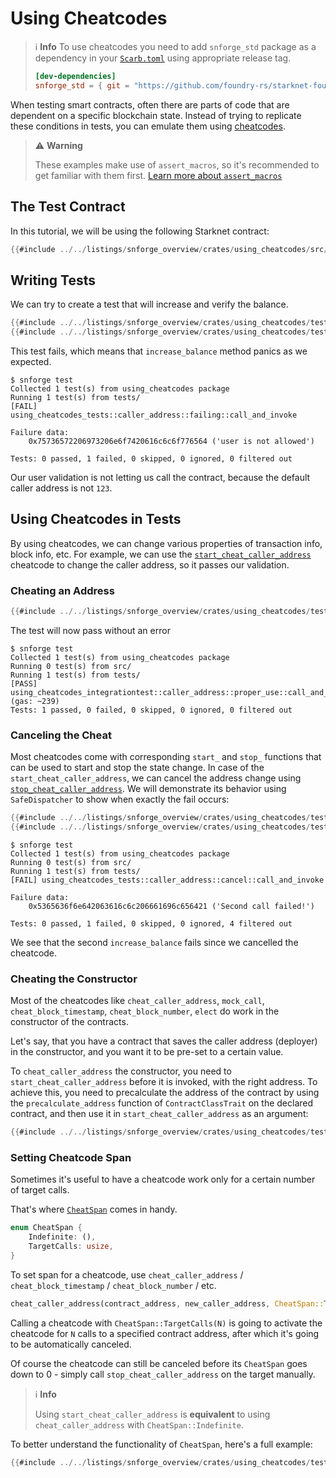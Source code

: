 # Using Cheatcodes

> ℹ️ **Info**
> To use cheatcodes you need to add `snforge_std` package as a dependency in
> your [`Scarb.toml`](https://docs.swmansion.com/scarb/docs/guides/dependencies.html#development-dependencies)
> using appropriate release tag.
>
> ```toml
> [dev-dependencies]
> snforge_std = { git = "https://github.com/foundry-rs/starknet-foundry.git", tag = "v0.9.0" }
> ```

When testing smart contracts, often there are parts of code that are dependent on a specific blockchain state.
Instead of trying to replicate these conditions in tests, you can emulate them
using [cheatcodes](../appendix/cheatcodes.md).

> ⚠️ **Warning**
> 
> These examples make use of `assert_macros`, so it's recommended to get familiar with them first. [Learn more about `assert_macros`](../testing.md#writing-assertions-and-assert_macros-package)

## The Test Contract

In this tutorial, we will be using the following Starknet contract:

```rust
{{#include ../../listings/snforge_overview/crates/using_cheatcodes/src/lib.cairo}}
```

## Writing Tests

We can try to create a test that will increase and verify the balance.

```rust
{{#include ../../listings/snforge_overview/crates/using_cheatcodes/tests/caller_address/failing.cairo:first_half}}
{{#include ../../listings/snforge_overview/crates/using_cheatcodes/tests/caller_address/failing.cairo:second_half}}
```

This test fails, which means that `increase_balance` method panics as we expected.

```shell
$ snforge test
Collected 1 test(s) from using_cheatcodes package
Running 1 test(s) from tests/
[FAIL] using_cheatcodes_tests::caller_address::failing::call_and_invoke

Failure data:
    0x75736572206973206e6f7420616c6c6f776564 ('user is not allowed')

Tests: 0 passed, 1 failed, 0 skipped, 0 ignored, 0 filtered out
```

Our user validation is not letting us call the contract, because the default caller address is not `123`.

## Using Cheatcodes in Tests

By using cheatcodes, we can change various properties of transaction info, block info, etc.
For example, we can use the [`start_cheat_caller_address`](../appendix/cheatcodes/caller_address.md) cheatcode to change the caller
address, so it passes our validation.

### Cheating an Address

```rust
{{#include ../../listings/snforge_overview/crates/using_cheatcodes/tests/caller_address/proper_use.cairo}}
```

The test will now pass without an error

```shell
$ snforge test
Collected 1 test(s) from using_cheatcodes package
Running 0 test(s) from src/
Running 1 test(s) from tests/
[PASS] using_cheatcodes_integrationtest::caller_address::proper_use::call_and_invoke (gas: ~239)
Tests: 1 passed, 0 failed, 0 skipped, 0 ignored, 0 filtered out
```

### Canceling the Cheat

Most cheatcodes come with corresponding `start_` and `stop_` functions that can be used to start and stop the state
change.
In case of the `start_cheat_caller_address`, we can cancel the address change
using [`stop_cheat_caller_address`](../appendix/cheatcodes/caller_address.md#stop_cheat_caller_address).
We will demonstrate its behavior using `SafeDispatcher` to show when exactly the fail occurs:

```rust
{{#include ../../listings/snforge_overview/crates/using_cheatcodes/tests/caller_address/cancel.cairo:first_half}}
{{#include ../../listings/snforge_overview/crates/using_cheatcodes/tests/caller_address/cancel.cairo:second_half}}
```

```shell
$ snforge test
Collected 1 test(s) from using_cheatcodes package
Running 0 test(s) from src/
Running 1 test(s) from tests/
[FAIL] using_cheatcodes_tests::caller_address::cancel::call_and_invoke

Failure data:
    0x5365636f6e642063616c6c206661696c656421 ('Second call failed!')

Tests: 0 passed, 1 failed, 0 skipped, 0 ignored, 4 filtered out
```

We see that the second `increase_balance` fails since we cancelled the cheatcode.

### Cheating the Constructor

Most of the cheatcodes like `cheat_caller_address`, `mock_call`, `cheat_block_timestamp`, `cheat_block_number`, `elect` do work in the constructor of the contracts.

Let's say, that you have a contract that saves the caller address (deployer) in the constructor, and you want it to be pre-set to a certain value.

To `cheat_caller_address` the constructor, you need to `start_cheat_caller_address` before it is invoked, with the right address. To achieve this, you need to precalculate the address of the contract by using the `precalculate_address` function of `ContractClassTrait` on the declared contract, and then use it in `start_cheat_caller_address` as an argument:

```rust
{{#include ../../listings/snforge_overview/crates/using_cheatcodes/tests/cheat_constructor.cairo}}
```

### Setting Cheatcode Span

Sometimes it's useful to have a cheatcode work only for a certain number of target calls.

That's where [`CheatSpan`](../appendix/cheatcodes/cheat_span.md) comes in handy.

```rust
enum CheatSpan {
    Indefinite: (),
    TargetCalls: usize,
}
```

To set span for a cheatcode, use `cheat_caller_address` / `cheat_block_timestamp` / `cheat_block_number` / etc.

```rust
cheat_caller_address(contract_address, new_caller_address, CheatSpan::TargetCalls(1))
```

Calling a cheatcode with `CheatSpan::TargetCalls(N)` is going to activate the cheatcode for `N` calls to a specified contract address, after which it's going to be automatically canceled.

Of course the cheatcode can still be canceled before its `CheatSpan` goes down to 0 - simply call `stop_cheat_caller_address` on the target manually.

> ℹ️ **Info**
>
> Using `start_cheat_caller_address` is **equivalent** to using `cheat_caller_address` with `CheatSpan::Indefinite`.


To better understand the functionality of `CheatSpan`, here's a full example:

```rust
{{#include ../../listings/snforge_overview/crates/using_cheatcodes/tests/caller_address/span.cairo}}
```
